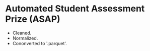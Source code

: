 # Automated Student Assessment Prize (ASAP)

- Cleaned.
- Normalized.
- Cononverted to '.parquet'.

